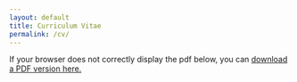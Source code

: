 ```yaml
---
layout: default
title: Curriculum Vitae
permalink: /cv/
---
```

If your browser does not correctly display the pdf below, you can
<a href="https://docs.google.com/gview?url=https://simonfreyaldenhoven.github.io/CV/Willse_CV.pdf&embedded=true" target="_blank">download a PDF version here. </a>

<object data="https://simonfreyaldenhoven.github.io/CV/Willse_CV.pdf" type="application/pdf" width="100%" height="1000px">	
 </object>
